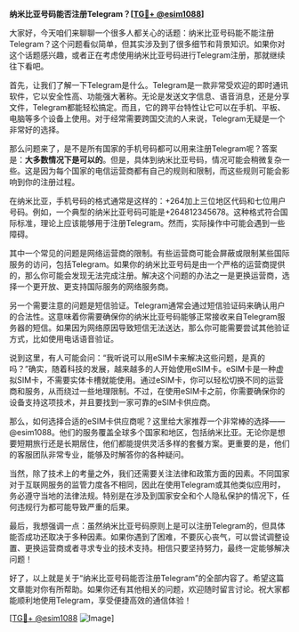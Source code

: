 **纳米比亚号码能否注册Telegram？[[TG💪+ @esim1088](https://t.me/s/esim1088)]**

大家好，今天咱们来聊聊一个很多人都关心的话题：纳米比亚号码能不能注册Telegram？这个问题看似简单，但其实涉及到了很多细节和背景知识。如果你对这个话题感兴趣，或者正在考虑使用纳米比亚号码进行Telegram注册，那就继续往下看吧。

首先，让我们了解一下Telegram是什么。Telegram是一款非常受欢迎的即时通讯软件，它以安全性高、功能强大著称。无论是发送文字信息、语音消息，还是分享文件，Telegram都能轻松搞定。而且，它的跨平台特性让它可以在手机、平板、电脑等多个设备上使用。对于经常需要跨国交流的人来说，Telegram无疑是一个非常好的选择。

那么问题来了，是不是所有国家的手机号码都可以用来注册Telegram呢？答案是：**大多数情况下是可以的**。但是，具体到纳米比亚号码，情况可能会稍微复杂一些。这是因为每个国家的电信运营商都有自己的规则和限制，而这些规则可能会影响到你的注册过程。

在纳米比亚，手机号码的格式通常是这样的：+264加上三位地区代码和七位用户号码。例如，一个典型的纳米比亚号码可能是+264812345678。这种格式符合国际标准，理论上应该能够用于注册Telegram。然而，实际操作中可能会遇到一些障碍。

其中一个常见的问题是网络运营商的限制。有些运营商可能会屏蔽或限制某些国际服务的访问，包括Telegram。如果你的纳米比亚号码是由一个严格的运营商提供的，那么你可能会发现无法完成注册。解决这个问题的办法之一是更换运营商，选择一个更开放、更支持国际服务的网络服务商。

另一个需要注意的问题是短信验证。Telegram通常会通过短信验证码来确认用户的合法性。这意味着你需要确保你的纳米比亚号码能够正常接收来自Telegram服务器的短信。如果因为网络原因导致短信无法送达，那么你可能需要尝试其他验证方式，比如使用电话语音验证。

说到这里，有人可能会问：“我听说可以用eSIM卡来解决这些问题，是真的吗？”确实，随着科技的发展，越来越多的人开始使用eSIM卡。eSIM卡是一种虚拟SIM卡，不需要实体卡槽就能使用。通过eSIM卡，你可以轻松切换不同的运营商和服务，从而绕过一些地理限制。不过，在使用eSIM卡之前，你需要确保你的设备支持这项技术，并且要找到一家可靠的eSIM卡供应商。

那么，如何选择合适的eSIM卡供应商呢？这里给大家推荐一个非常棒的选择——@esim1088。他们的服务覆盖全球多个国家和地区，包括纳米比亚。无论你是想要短期旅行还是长期居住，他们都能提供灵活多样的套餐方案。更重要的是，他们的客服团队非常专业，能够及时解答你的各种疑问。

当然，除了技术上的考量之外，我们还需要关注法律和政策方面的因素。不同国家对于互联网服务的监管力度各不相同，因此在使用Telegram或其他类似应用时，务必遵守当地的法律法规。特别是在涉及到国家安全和个人隐私保护的情况下，任何违规行为都可能导致严重的后果。

最后，我想强调一点：虽然纳米比亚号码原则上是可以注册Telegram的，但具体能否成功还取决于多种因素。如果你遇到了困难，不要灰心丧气，可以尝试调整设置、更换运营商或者寻求专业的技术支持。相信只要坚持努力，最终一定能够解决问题！

好了，以上就是关于“纳米比亚号码能否注册Telegram”的全部内容了。希望这篇文章能对你有所帮助。如果你还有其他相关的问题，欢迎随时留言讨论。祝大家都能顺利地使用Telegram，享受便捷高效的通信体验！

[[TG💪+ @esim1088](https://t.me/s/esim1088) ![Image](https://i.postimg.cc/4NQfJmqS/Snipaste-2025-05-13-00-14-12.png)]